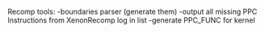 Recomp tools:
 -boundaries parser (generate them)
 -output all missing PPC Instructions from XenonRecomp log in list
 -generate PPC_FUNC for kernel
